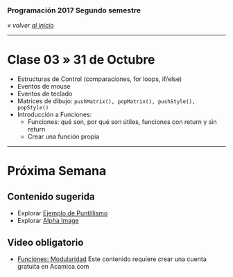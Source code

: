 ### Programación 2017 Segundo semestre

*« volver [al inicio](https://github.com/sergiomajluf/Programacion-20172S2)*

------

# Clase 03 » 31 de Octubre

* Estructuras de Control (comparaciones, for loops, if/else)
* Eventos de mouse
* Eventos de teclado
* Matrices de dibujo: `pushMatrix(), popMatrix(), pushStyle(), popStyle()`
* Introducción a Funciones:
  - Funciones: qué son, por qué son útiles, funciones con return y sin return
  - Crear una función propia


---



# Próxima Semana

## Contenido sugerida

- Explorar [Ejemplo de Puntillismo](https://processing.org/examples/pointillism.html)
- Explorar [Alpha Image](https://processing.org/examples/alphamask.html)


## Video obligatorio

- [Funciones: Modularidad](https://www.acamica.com/clases/386/programacion-creativa-con-processing/funciones-modularidad) Este contenido requiere crear una cuenta gratuita en Acamica.com



